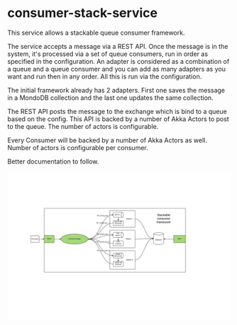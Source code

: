 # consumer-stack-service

This service allows a stackable queue consumer framework.

The service accepts a message via a REST API. Once the message is in the system, it's processed via a set of queue consumers, run in order as specified in the configuration.
An adapter is considered as a combination of a queue and a queue consumer and you can add as many adapters as you want and run then in any order. All this is run via the configuration.

The initial framework already has 2 adapters. First one saves the message in a MondoDB collection and the last one updates the same collection.

The REST API posts the message to the exchange which is bind to a queue based on the config. This API is backed by a number of Akka Actors to post to the queue. The number of actors is configurable.

Every Consumer will be backed by a number of Akka Actors as well. Number of actors is configurable per consumer.

Better documentation to follow.

![Alt text](/project/design.jpeg?raw=true "Optional Title")
